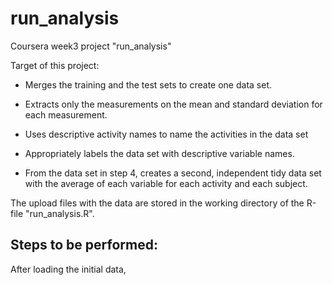 # run_analysis
Coursera week3 project "run_analysis"

Target of this project: 
- Merges the training and the test sets to create one data set.
- Extracts only the measurements on the mean and standard deviation for each measurement. 
- Uses descriptive activity names to name the activities in the data set
- Appropriately labels the data set with descriptive variable names. 

- From the data set in step 4, creates a second, independent tidy data set with the average of each variable for each activity and each subject.

The upload files with the data are stored in the working directory of the R-file "run_analysis.R".

## Steps to be performed: 
After loading the initial data, 

